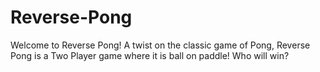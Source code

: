 # Reverse-Pong
Welcome to Reverse Pong! A twist on the classic game of Pong, Reverse Pong is a Two Player game where it is ball on paddle! Who will win?
